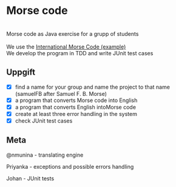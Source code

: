 # Morse code
<br>Morse code as Java exercise for a grupp of students
<br>
<br>We use the [International Morse Code (example)](https://morsecode.world/international/morse2.html)
<br>We develop the program in TDD and write JUnit test cases
 
## Uppgift
 
* [x] find a name for your group and name the project to that name (samuelFB after Samuel F. B. Morse)
* [x] a program that converts Morse code into English
* [x] a program that converts English intoMorse code 
* [x] create at least three error handling in the system
* [x] check JUnit test cases

## Meta

@nmunina - translating engine

Priyanka - exceptions and possible errors handling

Johan - JUnit tests
